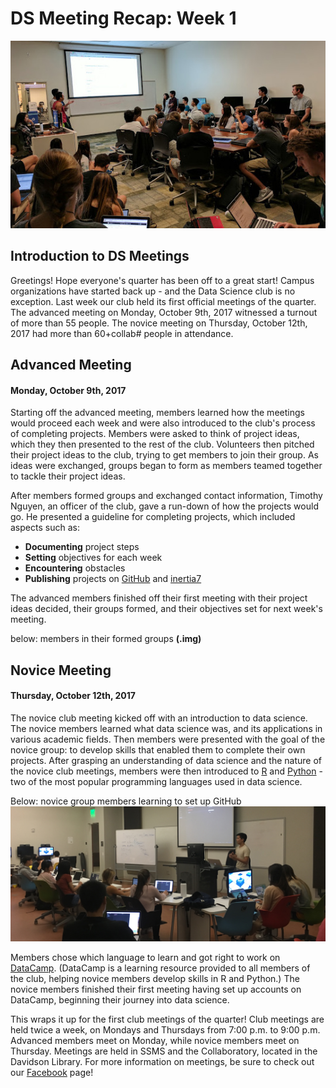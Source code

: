 # DS Meeting Recap:  Week 1 

![](images/advmeeting.jpg)

## Introduction to DS Meetings 
Greetings! Hope everyone's quarter has been off to a great start! Campus organizations have started back up - and the Data Science club is no exception. Last week our club held its first official meetings of the quarter. The advanced meeting on Monday, October 9th, 2017 witnessed a turnout of more than 55 people. The novice meeting on Thursday, October 12th, 2017 had more than 60+collab# people in attendance. 

## Advanced Meeting 
#### Monday, October 9th, 2017
Starting off the advanced meeting, members learned how the meetings would proceed each week and were also introduced to the club's process of completing projects. Members were asked to think of project ideas, which they then presented to the rest of the club. Volunteers then pitched their project ideas to the club, trying to get members to join their group. As ideas were exchanged, groups began to form as members teamed together to tackle their project ideas. <br>

After members formed groups and exchanged contact information, Timothy Nguyen, an officer of the club, gave a run-down of how the projects would go. He presented a guideline for completing projects, which included aspects such as: <br>

- **Documenting** project steps 
- **Setting** objectives for each week 
- **Encountering** obstacles 
- **Publishing** projects on [GitHub](github.com) and [inertia7](inertia7.com) 

The advanced members finished off their first meeting with their project ideas decided, their groups formed, and their objectives set for next week's meeting. 

below: members in their formed groups
**(.img)**

## Novice Meeting 
#### Thursday, October 12th, 2017
The novice club meeting kicked off with an introduction to data science. The novice members learned what data science was, and its applications in various academic fields. Then members were presented with the goal of the novice group: to develop skills that enabled them to complete their own projects. After grasping an understanding of data science and the nature of the novice club meetings, members were then introduced to [R](https://www.r-project.org/) and [Python](https://www.python.org/) - two of the most popular programming languages used in data science. <br>

Below: novice group members learning to set up GitHub <br>
![](images/novicemeeting.jpg) <br>

Members chose which language to learn and got right to work on [DataCamp](https://www.datacamp.com/). (DataCamp is a learning resource provided to all members of the club, helping novice members develop skills in R and Python.) The novice members finished their first meeting having set up accounts on DataCamp, beginning their journey into data science. 

This wraps it up for the first club meetings of the quarter! Club meetings are held twice a week, on Mondays and Thursdays from 7:00 p.m. to 9:00 p.m. Advanced members meet on Monday, while novice members meet on Thursday. Meetings are held in SSMS and the Collaboratory, located in the Davidson Library. For more information on meetings, be sure to check out our [Facebook](https://www.facebook.com/DataScienceUCSB/) page! 
 